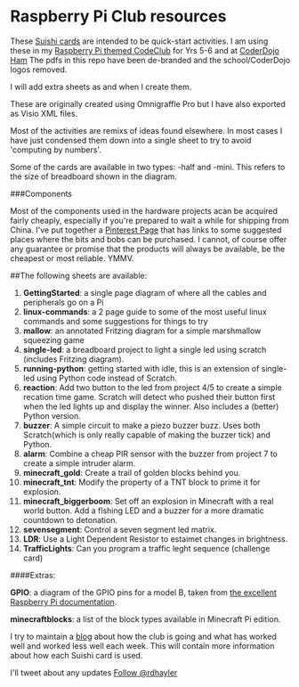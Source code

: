 # Raspberry Pi Club resources

These [Suishi cards](http://kata.coderdojo.com/wiki/Sushi) are intended to be quick-start activities. I am using these in my [Raspberry Pi themed CodeClub](http://richardhayler.blogspot.co.uk/2015/01/raspberry-pi-codeclub-week-1.html) for Yrs 5-6 and at [CoderDojo Ham](http://www.coderdojoham.org/) The pdfs in this repo have been de-branded and the school/CoderDojo logos removed. 

I will add extra sheets as and when I create them.

These are originally created using Omnigraffle Pro but I have also exported as Visio XML files. 

Most of the activities are remixs of ideas found elsewhere. In most cases I have just condensed them down into a single sheet to try to avoid 'computing by numbers'.

Some of the cards are available in two types: -half and -mini. This refers to the size of breadboard shown in the diagram.

###Components

Most of the components used in the hardware projects acan be acquired fairly cheaply, especially if you're prepared to wait a while for shipping from China. I've put together a [Pinterest Page](https://uk.pinterest.com/top_shed/coderdojo-ham-raspberry-pi-components/) that has links to some suggested places where the bits and bobs can be purchased. I cannot, of course offer any guarantee or promise that the products will always be available, be the cheapest or most reliable. YMMV.

##The following sheets are available:

1. **GettingStarted**: a single page diagram of where all the cables and peripherals go on a Pi
2. **linux-commands**: a 2 page guide to some of the most useful linux commands and some suggestions for things to try
3. **mallow**: an annotated Fritzing diagram for a simple marshmallow squeezing game
4. **single-led**: a breadboard project to light a single led using scratch (includes Fritzing diagram).
5. **running-python**: getting started with idle, this is an extension of single-led using Python code instead of Scratch. 
6. **reaction**: Add two button to the led from project 4/5 to create a simple recation time game. Scratch will detect who pushed their button first when the led lights up and display the winner. Also includes a (better) Python version.
7. **buzzer**: A simple circuit to make a piezo buzzer buzz. Uses both Scratch(which is only really capable of making the buzzer tick) and Python.  
8. **alarm**: Combine a cheap PIR sensor with the buzzer from project 7 to create a simple intruder alarm.
9. **minecraft_gold**: Create a trail of golden blocks behind you.
10. **minecraft_tnt**: Modify the property of a TNT block to prime it for explosion.
11. **minecraft_biggerboom**: Set off an explosion in Minecraft with a real world button. Add a flshing LED and a buzzer for a more dramatic countdown to detonation.
12. **sevensegment**: Control a seven segment led matrix.
13. **LDR**: Use a Light Dependent Resistor to estaimet changes in brightness. 
14. **TrafficLights**: Can you program a traffic leght sequence (challenge card)

####Extras:

**GPIO**: a diagram of the GPIO pins for a model B, taken from [the excellent Raspberry Pi documentation](http://www.raspberrypi.org/documentation/usage/gpio/ "Raspberry Pi documentation").

**minecraftblocks**: a list of the block types available in Minecraft Pi edition.

I try to maintain a [blog](http://richardhayler.blogspot.co.uk/ "Easily Distracted - my blog") about how the club is going and what has worked well and worked less well each week. This will contain more information about how each Suishi card is used. 

I'll tweet about any updates <a href="https://twitter.com/rdhayler">Follow @rdhayler</a>
